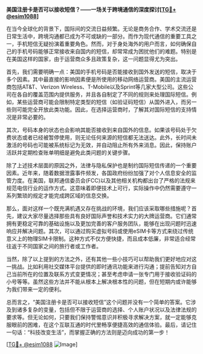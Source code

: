 **美国注册卡是否可以接收短信？——一场关于跨境通信的深度探讨[[TG💪+ @esim1088](https://t.me/s/esim1088)]**

在当今全球化的背景下，国际间的交流日益频繁。无论是商务合作、学术交流还是日常生活中，跨境沟通都已成为不可或缺的一部分。而作为现代通信的重要工具之一，手机短信无疑扮演着重要角色。然而，对于身处海外的用户而言，如何确保自己的手机号码能够正常接收来自国内的短信，却常常成为困扰他们的难题。特别是在美国这样的国家，由于运营商众多且政策复杂，这一问题显得尤为突出。

首先，我们需要明确一点：美国的手机号码是否能接收到国外发送的短信，取决于多个因素。其中最直接的影响因素便是所使用的移动网络运营商。美国的主流运营商包括AT&T、Verizon Wireless、T-Mobile以及Sprint等几家大型公司。这些公司在各自的覆盖范围内提供服务，并且各自制定了不同的规则来处理国际短信。例如，某些运营商可能会限制特定类型的短信（如验证码短信）从国外进入，而另一些则可能完全开放此类功能。因此，在选择运营商时，了解其对国际短信的支持情况是非常必要的。

其次，号码本身的状态也会影响其能否接收到来自国外的信息。如果该号码处于欠费状态或者已经被暂停使用，则无论任何来源的短信都无法送达。此外，长时间未激活的号码也可能被系统标记为无效，并自动阻止所有外来消息。因此，保持账户活跃并定期检查账单明细是避免此类问题的关键步骤。

除了上述技术层面的原因之外，法律与隐私保护也是制约国际短信传递的一个重要因素。近年来，随着数据泄露事件频发，各国政府纷纷加强了对个人信息安全的监管力度。在美国，联邦通信委员会(FCC)以及其他相关机构都出台了严格的法规来规范电信行业的运作方式。这意味着即便技术上可行，实际操作中仍然需要遵守一系列繁琐的规定才能完成跨区域的信息交换。

那么，面对这样一个既充满机遇又存在挑战的环境，我们应该采取哪些措施呢？首先，建议大家尽量选择那些具有良好国际声誉和技术实力的大牌运营商。它们通常拥有更稳定可靠的基础设施以及更加完善的客户服务团队，能够在出现问题时迅速响应并解决问题。其次，可以通过购买虚拟号码或使用eSIM卡等方式来绕过传统意义上的物理SIM卡限制。这种方式不仅方便快捷，而且成本低廉，非常适合经常往返于不同国家之间的旅行者或工作者。

当然，除了以上提到的方法之外，还有其他一些小技巧可以帮助我们更好地应对这一挑战。比如利用社交媒体平台提供的即时通讯功能来进行沟通；提前告知对方自己当前所在的位置及联系方式变更情况；甚至考虑申请一张专门用于接收验证码的小号等等。虽然这些方法并不能从根本上解决根本性的问题，但在短期内或许能够为我们带来一定的便利。

总而言之，“美国注册卡是否可以接收短信”这个问题并没有一个简单的答案。它涉及到诸多复杂的变量，包括但不限于运营商的选择、个人账户状况以及法律法规的要求等。但无论如何，只要我们保持警惕意识并积极寻求解决方案，就一定能够克服眼前的困难，在这个互联互通的时代里畅享便捷高效的通信体验。最后，请记住一句话：“科技改变生活”，而掌握正确的方法则是迈向成功的第一步！

[[TG💪+ @esim1088](https://t.me/s/esim1088) ![Image](https://i.postimg.cc/4NQfJmqS/Snipaste-2025-05-13-00-14-12.png)]